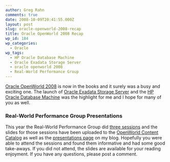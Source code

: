 ```yaml
---
author: Greg Rahn
comments: true
date: 2008-10-09T20:41:55.000Z
layout: post
slug: oracle-openworld-2008-recap
title: Oracle OpenWorld 2008 Recap
wp_id: 184
wp_categories:
  - Oracle
wp_tags:
  - HP Oracle Database Machine
  - Oracle Exadata Storage Server
  - oracle openworld 2008
  - Real-World Performance Group
---
```


[Oracle OpenWorld 2008](http://www.oracle.com/openworld/2008/index.html) is now in the books and it surely was a busy and exciting one.  The launch of [Oracle Exadata Storage Server](http://www.oracle.com/solutions/business_intelligence/exadata.html) and the [HP Oracle Database Machine](http://www.oracle.com/solutions/business_intelligence/database-machine.html) was the highlight for me and I hope for many of you as well.

### Real-World Performance Group Presentations

This year the Real-World Performance Group did [three sessions](/2008/06/18/oracle-openworld-2008-the-real-world-performance-group/) and the slides for those sessions have been uploaded to the [OpenWorld Content Catalog](http://www28.cplan.com/cc208/login.jsp) as well as the [presentations page](/presentations/) on my blog.  Hopefully you were able to attend the sessions and found them informative and had some good take-aways.  If you did not attend, the slides are available for your reading enjoyment.  If you have any questions, please post a comment.
